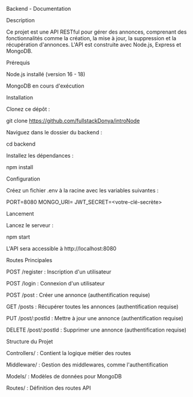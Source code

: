 Backend - Documentation

Description

Ce projet est une API RESTful pour gérer des annonces, comprenant des fonctionnalités comme la création, la mise à jour, la suppression et la récupération d'annonces. L'API est construite avec Node.js, Express et MongoDB.

Prérequis

Node.js installé (version 16 - 18)

MongoDB en cours d'exécution

Installation

Clonez ce dépôt :

git clone <https://github.com/fullstackDonya/introNode>

Naviguez dans le dossier du backend :

cd backend

Installez les dépendances :

npm install

Configuration

Créez un fichier .env à la racine avec les variables suivantes :

PORT=8080
MONGO_URI=<votre-url-mongodb>
JWT_SECRET=<votre-clé-secrète>

Lancement

Lancez le serveur :

npm start

L'API sera accessible à http://localhost:8080

Routes Principales

POST /register : Inscription d'un utilisateur

POST /login : Connexion d'un utilisateur

POST /post : Créer une annonce (authentification requise)

GET /posts : Récupérer toutes les annonces (authentification requise)

PUT /post/:postId : Mettre à jour une annonce (authentification requise)

DELETE /post/:postId : Supprimer une annonce (authentification requise)

Structure du Projet

Controllers/ : Contient la logique métier des routes

Middleware/ : Gestion des middlewares, comme l'authentification

Models/ : Modèles de données pour MongoDB

Routes/ : Définition des routes API

